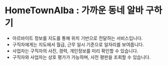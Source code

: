 # HomeTownAlba : 가까운 동네 알바 구하기

- 아르바이트 정보를 지도를 통해 위치 기반으로 전달하는 서비스입니다.
- 구직자에게는 지도에서 월급, 근무 일시 기준으로 일자리를 보여줍니다.
- 사업자는 구직자의 사진, 경력, 개인정보를 미리 확인할 수 있습니다.
- 구직자와 사업자는 상호 평가가 가능하며, 사전 평판을 조회할 수 있습니다.
